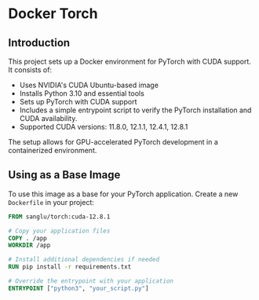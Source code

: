 Docker Torch
===

Introduction
---

This project sets up a Docker environment for PyTorch with CUDA support. It consists of:

- Uses NVIDIA's CUDA Ubuntu-based image
- Installs Python 3.10 and essential tools
- Sets up PyTorch with CUDA support
- Includes a simple entrypoint script to verify the PyTorch installation and CUDA availability.
- Supported CUDA versions: 11.8.0, 12.1.1, 12.4.1, 12.8.1

The setup allows for GPU-accelerated PyTorch development in a containerized environment.

Using as a Base Image
---

To use this image as a base for your PyTorch application. Create a new `Dockerfile` in your project:

```dockerfile
FROM sanglu/torch:cuda-12.8.1

# Copy your application files
COPY . /app
WORKDIR /app

# Install additional dependencies if needed
RUN pip install -r requirements.txt

# Override the entrypoint with your application
ENTRYPOINT ["python3", "your_script.py"]
```
